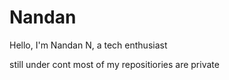 # Nandan
Hello,
I'm Nandan N, a tech enthusiast 

still under cont
most of my repositiories are private
